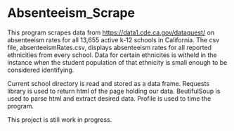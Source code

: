 # Absenteeism_Scrape

This program scrapes data from https://data1.cde.ca.gov/dataquest/ on absenteeism rates for
all 13,655 active k-12 schools in California. The csv file, absenteeismRates.csv, 
displays absenteeism rates for all reported ethnicities from every school. Data for certain
ethnicites is witheld in the instance when the student population of that ethnicity is
small enough to be considered identifying. 

Current school directory is read and stored as a data frame.
Requests library is used to return html of the page holding our data. 
BeutifulSoup is used to parse html and extract desired data.
Profile is used to time the program.

This project is still work in progress.

